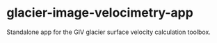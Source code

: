 # glacier-image-velocimetry-app
Standalone app for the GIV glacier surface velocity calculation toolbox.
